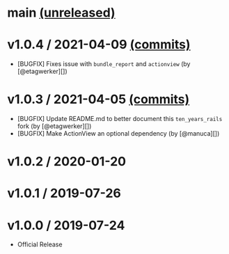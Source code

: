 # main [(unreleased)](https://github.com/fastruby/next_rails/compare/v1.0.4...main)

# v1.0.4 / 2021-04-09 [(commits)](https://github.com/fastruby/next_rails/compare/v1.0.3...v1.0.4)

* [BUGFIX] Fixes issue with `bundle_report` and `actionview` (by [@etagwerker][])

# v1.0.3 / 2021-04-05 [(commits)](https://github.com/fastruby/next_rails/compare/v1.0.2...v1.0.3)

* [BUGFIX] Update README.md to better document this `ten_years_rails` fork (by [@etagwerker][])
* [BUGFIX] Make ActionView an optional dependency (by [@manuca][])

# v1.0.2 / 2020-01-20

# v1.0.1 / 2019-07-26

# v1.0.0 / 2019-07-24

* Official Release